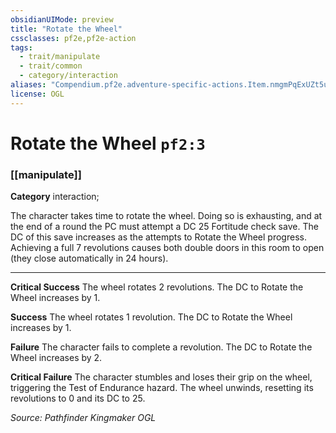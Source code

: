 ```yaml
---
obsidianUIMode: preview
title: "Rotate the Wheel"
cssclasses: pf2e,pf2e-action
tags:
  - trait/manipulate
  - trait/common
  - category/interaction
aliases: "Compendium.pf2e.adventure-specific-actions.Item.nmgmPqExUZt5u5Wr"
license: OGL
---
```

# Rotate the Wheel `pf2:3`

### [[manipulate]]

**Category** interaction; 




The character takes time to rotate the wheel. Doing so is exhausting, and at the end of a round the PC must attempt a DC 25 Fortitude check save. The DC of this save increases as the attempts to Rotate the Wheel progress. Achieving a full 7 revolutions causes both double doors in this room to open (they close automatically in 24 hours).

* * *

**Critical Success** The wheel rotates 2 revolutions. The DC to Rotate the Wheel increases by 1.

**Success** The wheel rotates 1 revolution. The DC to Rotate the Wheel increases by 1.

**Failure** The character fails to complete a revolution. The DC to Rotate the Wheel increases by 2.

**Critical Failure** The character stumbles and loses their grip on the wheel, triggering the Test of Endurance hazard. The wheel unwinds, resetting its revolutions to 0 and its DC to 25.

*Source: Pathfinder Kingmaker*
*OGL*
